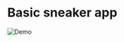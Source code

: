 # Basic sneaker app

![Demo](https://res.cloudinary.com/avomeraydin/image/upload/v1664118776/ezgif.com-gif-maker_muyavz.gif "Demo")
